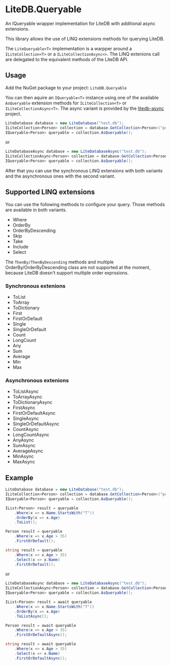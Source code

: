 # LiteDB.Queryable

An IQueryable wrapper implementation for LiteDB with additional async extensions.

This library allows the use of LINQ extensions methods for querying LiteDB.

The ```LiteQueryable<T>``` implementation is a warpper around a ```ILiteCollection<T>```
or a ```ILiteCollectionAsync<>```. The LINQ extenions call are delegated to the 
equivalent methods of the LiteDB API.

## Usage

Add the NuGet package to your project: ```LiteDB.Queryable```

You can then aquire an ```IQueryable<T>``` instance using one of the available ```AsQueryable```
extension methods for ```ILiteCollection<T>``` or ```ILiteCollectionAsync<T>```. The async 
variant is provided by the [litedb-async](https://github.com/mlockett42/litedb-async) project.

```C#
LiteDatabase database = new LiteDatabase("test.db");
ILiteCollection<Person> collection = database.GetCollection<Person>("people");
IQueryable<Person> queryable = collection.AsQueryable();
```

or 

```C#
LiteDatabaseAsync database = new LiteDatabaseAsync("test.db");
ILiteCollectionAsync<Person> collection = database.GetCollection<Person>("people");
IQueryable<Person> queryable = collection.AsQueryable();
```

After that you can use the synchronous LINQ extensions with both variants and the asynchronous
ones with the second variant.

## Supported LINQ extensions

You can use the following methods to configure your query. Those methods are available in both
variants.

- Where
- OrderBy
- OrderByDescending
- Skip
- Take
- Include
- Select

The ```ThenBy/ThenByDescending``` methods and multiple OrderBy/OrderByDescending class are not
supported at the moment, because LiteDB doesn't support multiple order exprssions.

### Synchronous extenions

- ToList
- ToArray
- ToDictionary
- First
- FirstOrDefault
- Single
- SingleOrDefault
- Count
- LongCount
- Any
- Sum
- Average
- Min
- Max

### Asynchronous extenions

- ToListAsync
- ToArrayAsync
- ToDictionaryAsync
- FirstAsync
- FirstOrDefaultAsync
- SingleAsync
- SingleOrDefaultAsync
- CountAsync
- LongCountAsync
- AnyAsync
- SumAsync
- AverageAsync
- MinAsync
- MaxAsync

## Example

```C#
LiteDatabase database = new LiteDatabase("test.db");
ILiteCollection<Person> collection = database.GetCollection<Person>("people");
IQueryable<Person> queryable = collection.AsQueryable();

IList<Person> result = queryable
	.Where(x => x.Name.StartsWith("T"))
	.OrderBy(x => x.Age)
	.ToList();

Person result = queryable
	.Where(x => x.Age > 35)
	.FirstOrDefault();

string result = queryable
	.Where(x => x.Age > 35)
	.Select(x => x.Name)
	.FirstOrDefault();
```

or 

```C#
LiteDatabaseAsync database = new LiteDatabaseAsync("test.db");
ILiteCollectionAsync<Person> collection = database.GetCollection<Person>("people");
IQueryable<Person> queryable = collection.AsQueryable();

IList<Person> result = await queryable
	.Where(x => x.Name.StartsWith("T"))
	.OrderBy(x => x.Age)
	.ToListAsync();

Person result = await queryable
	.Where(x => x.Age > 35)
	.FirstOrDefaultAsync();

string result = await queryable
	.Where(x => x.Age > 35)
	.Select(x => x.Name)
	.FirstOrDefaultAsync();
```